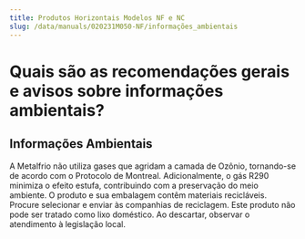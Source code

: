 ```yaml
---
title: Produtos Horizontais Modelos NF e NC
slug: /data/manuals/020231M050-NF/informações_ambientais
---
```


# Quais são as recomendações gerais e avisos sobre informações ambientais?

## Informações Ambientais

A Metalfrio não utiliza gases que agridam a camada de Ozônio, tornando-se de acordo com o Protocolo de Montreal. Adicionalmente, o gás R290 minimiza o efeito estufa, contribuindo com a preservação do meio ambiente.
O produto e sua embalagem contêm materiais recicláveis. Procure selecionar e enviar às companhias de reciclagem.
Este produto não pode ser tratado como lixo doméstico. Ao descartar, observar o atendimento à legislação local.

